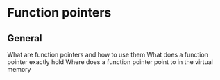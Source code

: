 # Function pointers
## General
What are function pointers and how to use them
What does a function pointer exactly hold
Where does a function pointer point to in the virtual memory
